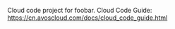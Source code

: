 Cloud code project for foobar. Cloud Code Guide: https://cn.avoscloud.com/docs/cloud_code_guide.html